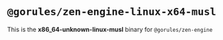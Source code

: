 # `@gorules/zen-engine-linux-x64-musl`

This is the **x86_64-unknown-linux-musl** binary for `@gorules/zen-engine`


